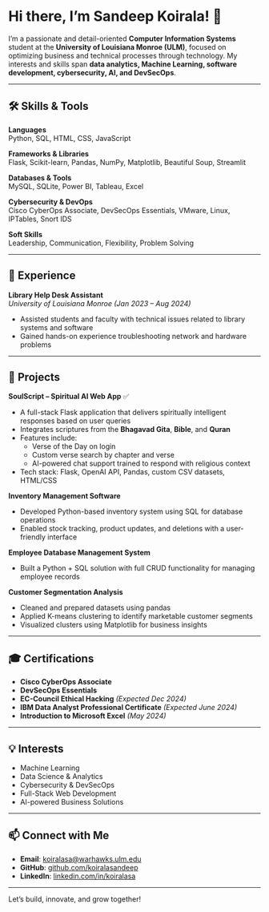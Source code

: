 # Hi there, I’m Sandeep Koirala! 👋

I’m a passionate and detail-oriented **Computer Information Systems** student at the **University of Louisiana Monroe (ULM)**, focused on optimizing business and technical processes through technology. My interests and skills span **data analytics, Machine Learning, software development, cybersecurity, AI, and DevSecOps**.

---

## 🛠️ Skills & Tools

**Languages**  
Python, SQL, HTML, CSS, JavaScript  

**Frameworks & Libraries**  
Flask, Scikit-learn, Pandas, NumPy, Matplotlib, Beautiful Soup, Streamlit

**Databases & Tools**  
MySQL, SQLite, Power BI, Tableau, Excel  

**Cybersecurity & DevOps**  
Cisco CyberOps Associate, DevSecOps Essentials, VMware, Linux, IPTables, Snort IDS  

**Soft Skills**  
Leadership, Communication, Flexibility, Problem Solving

---

## 💼 Experience

**Library Help Desk Assistant**  
*University of Louisiana Monroe (Jan 2023 – Aug 2024)*  
- Assisted students and faculty with technical issues related to library systems and software  
- Gained hands-on experience troubleshooting network and hardware problems  

---

## 🎯 Projects

**SoulScript – Spiritual AI Web App** ✅  
- A full-stack Flask application that delivers spiritually intelligent responses based on user queries  
- Integrates scriptures from the **Bhagavad Gita**, **Bible**, and **Quran**  
- Features include:  
  - Verse of the Day on login  
  - Custom verse search by chapter and verse  
  - AI-powered chat support trained to respond with religious context  
- Tech stack: Flask, OpenAI API, Pandas, custom CSV datasets, HTML/CSS  

**Inventory Management Software**  
- Developed Python-based inventory system using SQL for database operations  
- Enabled stock tracking, product updates, and deletions with a user-friendly interface  

**Employee Database Management System**  
- Built a Python + SQL solution with full CRUD functionality for managing employee records  

**Customer Segmentation Analysis**  
- Cleaned and prepared datasets using pandas  
- Applied K-means clustering to identify marketable customer segments  
- Visualized clusters using Matplotlib for business insights  

---

## 🎓 Certifications

- **Cisco CyberOps Associate**  
- **DevSecOps Essentials**  
- **EC-Council Ethical Hacking** *(Expected Dec 2024)*  
- **IBM Data Analyst Professional Certificate** *(Expected June 2024)*  
- **Introduction to Microsoft Excel** *(May 2024)*

---

## 💡 Interests

- Machine Learning  
- Data Science & Analytics  
- Cybersecurity & DevSecOps  
- Full-Stack Web Development  
- AI-powered Business Solutions  

---

## 📫 Connect with Me

- **Email**: koiralasa@warhawks.ulm.edu  
- **GitHub**: [github.com/koiralasandeep](https://github.com/koiralasandeep)  
- **LinkedIn**: [linkedin.com/in/koiralasa](https://www.linkedin.com/in/koiralasa)

---

Let’s build, innovate, and grow together!
